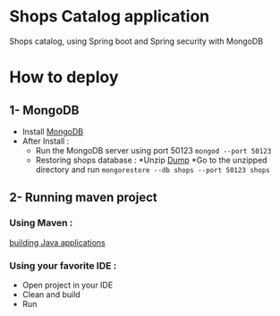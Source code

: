 # Shops Catalog application
Shops catalog, using Spring boot and Spring security with MongoDB

# How to deploy

## 1- MongoDB
* Install [MongoDB](https://www.mongodb.com/download-center#community)
* After Install :
  - Run the MongoDB server using port 50123 `mongod --port 50123`
  - Restoring shops database :
      *Unzip [Dump](https://github.com/abdessamad-ab/shops_spring/blob/master/shops.rar)
      *Go to the unzipped directory and run `mongorestore --db shops --port 50123 shops`
    
## 2- Running maven project

### Using Maven :
[building Java applications](http://www.vogella.com/tutorials/ApacheMaven/article.html)

### Using your favorite IDE :
- Open project in your IDE
- Clean and build
- Run
